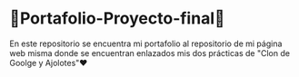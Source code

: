 # 🎊Portafolio-Proyecto-final🌸
En este repositorio se encuentra mi portafolio al repositorio de mi página web misma donde se encuentran enlazados mis dos prácticas de "Clon de Goolge y Ajolotes"❤️
